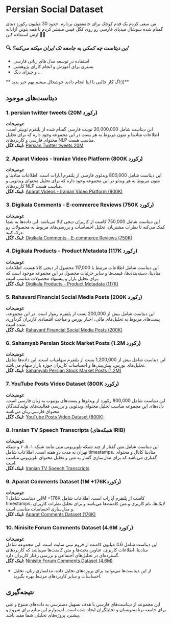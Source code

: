 # Persian Social Dataset 

من سعی کردم یک قدم کوچک برای جامعمون بردارم. حدود 30 میلیون رکورد دیتای گمنام شده سوشال میدیای فارسی رو روی کگل فیس منتشر کردم تا همه بتونن آزادانه ازش استفاده کنن.🎉🎉

### 🔍 *این دیتاست چه کمکی به جامعه تک ایران میکنه می‌کنه؟*
- استفاده در توسعه مدل های زبانی فارسی
- بستری برای آموزش و انجام کارای پژوهشی
- و چیزای دیگ ...

 ** اگ کار جالبی با اینا انجام دادید خوشحال میشم بهم خبر بدید:))**



## دیتاست‌های موجود

### 1. persian twitter tweets (20M رکورد)
**توضیحات:**  
این دیتاست شامل 20,000,000 توییت فارسی گمنام شده از پلتفرم توییتر است. اطلاعات متادیتا و متون مربوط به هر پست در این مجموعه وجود داره که برای تحلیل محتوای فارسی و کاربردهای NLP مناسب هست.  
**لینک کگل:** [Persian Twitter tweets 20M](https://www.kaggle.com/datasets/mohammadaminorojloo/persian-twitter-tweets-20m)

### 2. Aparat Videos - Iranian Video Platform (800K رکورد)
**توضیحات:**  
این دیتاست شامل 800,000 ویدئوی فارسی از پلتفرم آپارات است. اطلاعات متادیتا و متون مربوط به هر ویدئو در این مجموعه وجود داره که برای تحلیل محتوای ویدئویی و کاربردهای NLP مناسب هست.  
**لینک کگل:** [Aparat Videos - Iranian Video Platform (800K)](https://www.kaggle.com/datasets/mohammadaminorojloo/aparat-videos-iranian-video-platform800k)

### 3. Digikala Comments - E-commerce Reviews (750K رکورد)
**توضیحات:**  
این دیتاست شامل 750,000 کامنت از کاربران دیجی کالا می‌باشد. این داده‌ها به شما کمک می‌کنه تا نظرات مشتریان، تحلیل احساسات و بررسی‌های مربوط به محصولات رو درک کنید.  
**لینک کگل:** [Digikala Comments - E-commerce Reviews (750K)](https://www.kaggle.com/datasets/mohammadaminorojloo/digikala-comments-e-commerce-review750k)

### 4. Digikala Products - Product Metadata (117K رکورد)
**توضیحات:**  
این دیتاست شامل اطلاعات مرتبط با 117,000 محصول از دیجی کالا هست. اطلاعات متادیتا، دسته‌بندی‌ها، قیمت‌ها و سایر جزئیات محصول در این مجموعه موجود است که برای تحلیل بازار و پیشنهاد محصولات مناسب است.  
**لینک کگل:** [Digikala Products - Product Metadata (117K)](https://www.kaggle.com/datasets/mohammadaminorojloo/digikala-products-product-metadata-117k)

### 5. Rahavard Financial Social Media Posts (200K رکورد)
**توضیحات:**  
این دیتاست شامل بیش از 200,000 پست از پلتفرم ره‌وار است. در این مجموعه، پست‌های مربوط به تحلیل‌های مالی، اخبار بورس و مباحث اقتصادی کاربران گردآوری شده است.  
**لینک کگل:** [Rahavard Financial Social Media Posts (200K)](https://www.kaggle.com/datasets/mohammadaminorojloo/rahavard-financial-social-media-200k-posts)

### 6. Sahamyab Persian Stock Market Posts (1.2M رکورد)
**توضیحات:**  
این دیتاست شامل بیش از 1,200,000 پست از پلتفرم سهامیاب است. این داده‌ها شامل تحلیل‌های بورس، پیش‌بینی‌ها و احساسات کاربران حوزه بازار سهام می‌باشد.  
**لینک کگل:** [Sahamyab Persian Stock Market Posts (1.2M)](https://www.kaggle.com/datasets/mohammadaminorojloo/sahamyab-persian-stock-market-1-2m-posts)

### 7. YouTube Posts Video Dataset (800K رکورد)
**توضیحات:**  
این دیتاست شامل 800,000 رکورد از ویدئوها و پست‌های یوتیوب به زبان فارسی است. داده‌های این مجموعه مناسب تحلیل محتوای ویدئویی و بررسی فعالیت‌های تولیدکنندگان محتوای فارسی زبان می‌باشد.  
**لینک کگل:** [YouTube Posts Video Dataset (800K)](https://www.kaggle.com/datasets/mohammadaminorojloo/youtube-posts-video-dataset-800k-records)

### 8. Iranian TV Speech Transcripts (شبکه‌های IRIB)
**توضیحات:**  
این دیتاست شامل متن گفتار از چند شبکه تلویزیونی ملی مانند شبکه ۱، ۵، ۶ و شبکه تهران به مدت دو هفته است. اطلاعات شامل timestamps، متادیتا کانال و محتوای گفتاری می‌باشد که برای مدل‌سازی گفتار به متن و تحلیل محتوای تلویزیونی مناسب است.  
**لینک کگل:** [Iranian TV Speech Transcripts](https://www.kaggle.com/datasets/mohammadaminorojloo/iranian-tv-speech-transcripts-irib-channels)

### 9. Aparat Comments Dataset (1M +176Kرکورد)
**توضیحات:**  
این دیتاست شامل 1M +176K کامنت از پلتفرم آپارات است. اطلاعات شامل timestamps، لایک‌ها، نام کاربری و متن کامنت‌ها می‌باشد و برای تحلیل نظرات کاربران و مدل‌سازی احساسات مناسب است.  
**لینک کگل:** [Aparat Comments Dataset (176K)](https://www.kaggle.com/datasets/mohammadaminorojloo/aparat-comments-iranian-video-platform-176k)

### 10. Ninisite Forum Comments Dataset (4.6M رکورد)
**توضیحات:**  
این دیتاست شامل 4.6 میلیون کامنت از فروم نینی سایت است. این مجموعه شامل متادیتا، اطلاعات کاربری، عناوین بحث‌ها و متن کامنت‌ها می‌باشد که کاربردهای گسترده‌ای در تحلیل‌های اجتماعی و بررسی رفتار کاربران دارد.  
**لینک کگل:** [Ninisite Forum Comments Dataset (4.6M)](https://www.kaggle.com/datasets/mohammadaminorojloo/ninisite-forum-comments-dataset-4-6m-records)

- از این دیتاست‌ها می‌توانید برای پروژه‌های تحلیل داده، مدلسازی زبان، تحلیل احساسات و سایر کاربردهای مرتبط بهره بگیرید.

## نتیجه‌گیری
این مجموعه از دیتاست‌های فارسی با هدف تسهیل دسترسی به داده‌های متنوع و غنی برای جامعه برنامه‌نویسان و تحلیلگران ایجاد شده است. امیدوارم این منابع برای شروع و پیشبرد پروژه‌های تحلیلی شما مفید باشد.


